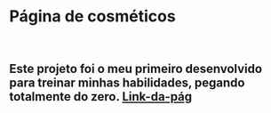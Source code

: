 <h1> Página de cosméticos </h1> 
<br>
<h2>Este projeto foi o meu primeiro desenvolvido para treinar minhas habilidades, pegando totalmente do zero. <a href="https://felippejfdev.github.io/pj-pag-maq/">Link-da-pág</a></h2>
